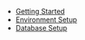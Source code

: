 - [Getting Started](getting-started.md)
- [Environment Setup](environment-setup.md)
- [Database Setup](database-setup.md)
